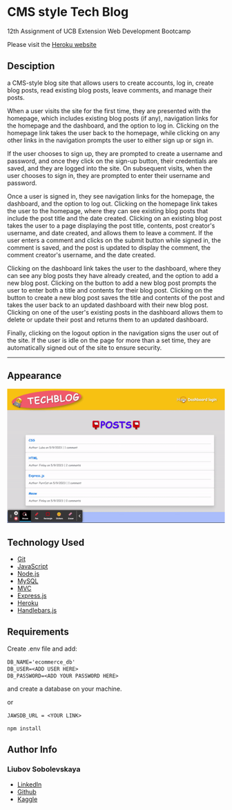 # CMS style Tech Blog

12th Assignment of UCB Extension Web Development Bootcamp

Please visit the [Heroku website](https://cmslubatechblog.herokuapp.com/)

## Desciption

a CMS-style blog site that allows users to create accounts, log in, create blog posts, read existing blog posts, leave comments, and manage their posts.

When a user visits the site for the first time, they are presented with the homepage, which includes existing blog posts (if any), navigation links for the homepage and the dashboard, and the option to log in. Clicking on the homepage link takes the user back to the homepage, while clicking on any other links in the navigation prompts the user to either sign up or sign in.

If the user chooses to sign up, they are prompted to create a username and password, and once they click on the sign-up button, their credentials are saved, and they are logged into the site. On subsequent visits, when the user chooses to sign in, they are prompted to enter their username and password.

Once a user is signed in, they see navigation links for the homepage, the dashboard, and the option to log out. Clicking on the homepage link takes the user to the homepage, where they can see existing blog posts that include the post title and the date created. Clicking on an existing blog post takes the user to a page displaying the post title, contents, post creator's username, and date created, and allows them to leave a comment. If the user enters a comment and clicks on the submit button while signed in, the comment is saved, and the post is updated to display the comment, the comment creator's username, and the date created.

Clicking on the dashboard link takes the user to the dashboard, where they can see any blog posts they have already created, and the option to add a new blog post. Clicking on the button to add a new blog post prompts the user to enter both a title and contents for their blog post. Clicking on the button to create a new blog post saves the title and contents of the post and takes the user back to an updated dashboard with their new blog post. Clicking on one of the user's existing posts in the dashboard allows them to delete or update their post and returns them to an updated dashboard.

Finally, clicking on the logout option in the navigation signs the user out of the site. If the user is idle on the page for more than a set time, they are automatically signed out of the site to ensure security.

---

## Appearance

![](assets/gif.gif)

## Technology Used

- [Git](https://git-scm.com/)
- [JavaScript](https://www.javascript.com/)
- [Node.js](https://nodejs.dev/)
- [MySQL](https://www.mysql.com/)
- [MVC](https://developer.mozilla.org/en-US/docs/Glossary/MVC)
- [Express.js](https://expressjs.com/)
- [Heroku](https://heroku.com)
- [Handlebars.js](https://handlebarsjs.com/)

## Requirements

Create .env file and add:

```
DB_NAME='ecommerce_db'
DB_USER=<ADD USER HERE>
DB_PASSWORD=<ADD YOUR PASSWORD HERE>
```

and create a database on your machine.

or

```
JAWSDB_URL = <YOUR LINK>
```

```
npm install
```

## Author Info

### Liubov Sobolevskaya

- [LinkedIn](https://www.linkedin.com/in/liubov-sobolevskaya/)
- [Github](https://github.com/LiubovSobolevskaya)
- [Kaggle](https://www.kaggle.com/lyubovsobolevskaya)
